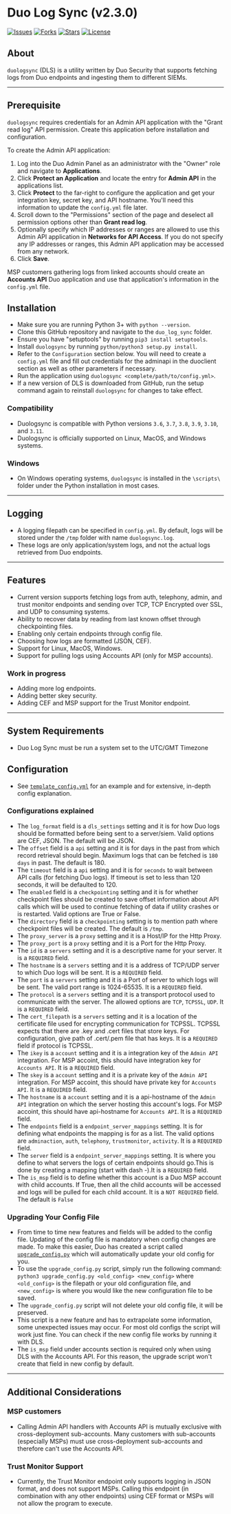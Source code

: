 Duo Log Sync (v2.3.0)
===================

[![Issues](https://img.shields.io/github/issues/duosecurity/duo_log_sync)](https://github.com/duosecurity/duo_log_sync/issues)
[![Forks](https://img.shields.io/github/forks/duosecurity/duo_log_sync)](https://github.com/duosecurity/duo_log_sync/network/members)
[![Stars](https://img.shields.io/github/stars/duosecurity/duo_log_sync)](https://github.com/duosecurity/duo_log_sync/stargazers)
[![License](https://img.shields.io/badge/License-View%20License-orange)](./LICENSE)

## About
`duologsync` (DLS) is a utility written by Duo Security that supports fetching logs from Duo endpoints and ingesting them to different SIEMs.

---
## Prerequisite

`duologsync` requires credentials for an Admin API application with the "Grant read log" API permission. Create this application before installation and configuration.

To create the Admin API application:

1. Log into the Duo Admin Panel as an administrator with the "Owner" role and navigate to **Applications**.
2. Click **Protect an Application** and locate the entry for **Admin API** in the applications list.
3. Click **Protect** to the far-right to configure the application and get your integration key, secret key, and API hostname. You'll need this information to update the `config.yml` file later.
4. Scroll down to the "Permissions" section of the page and deselect all permission options other than **Grant read log**.
5. Optionally specify which IP addresses or ranges are allowed to use this Admin API application in **Networks for API Access**. If you do not specify any IP addresses or ranges, this Admin API application may be accessed from any network.
6. Click **Save**.

MSP customers gathering logs from linked accounts should create an **Accounts API** Duo application and use that application's information in the `config.yml` file.

## Installation

- Make sure you are running Python 3+ with `python --version`.
- Clone this GitHub repository and navigate to the `duo_log_sync` folder.
- Ensure you have "setuptools" by running `pip3 install setuptools`.
- Install `duologsync` by running `python/python3 setup.py install`. 
- Refer to the `Configuration` section below. You will need to create a `config.yml` file and fill out credentials for the adminapi in the duoclient section as well as other parameters if necessary.
- Run the application using `duologsync <complete/path/to/config.yml>`.
- If a new version of DLS is downloaded from GitHub, run the setup command again to reinstall `duologsync` for changes to take effect.

### Compatibility

- Duologsync is compatible with Python versions `3.6`, `3.7`, `3.8`, `3.9`, `3.10`, and `3.11`.
- Duologsync is officially supported on Linux, MacOS, and Windows systems.

### Windows
- On Windows operating systems, `duologsync` is installed in the `\scripts\` folder under the Python installation in most cases.
---

## Logging
- A logging filepath can be specified in `config.yml`. By default, logs will be stored under the `/tmp` folder with name `duologsync.log`.
- These logs are only application/system logs, and not the actual logs retrieved from Duo endpoints.

---

## Features

- Current version supports fetching logs from auth, telephony, admin, and trust monitor endpoints and sending over TCP, TCP Encrypted over SSL, and UDP to consuming systems.
- Ability to recover data by reading from last known offset through checkpointing files.
- Enabling only certain endpoints through config file.
- Choosing how logs are formatted (JSON, CEF).
- Support for Linux, MacOS, Windows.
- Support for pulling logs using Accounts API (only for MSP accounts).

### Work in progress

- Adding more log endpoints.
- Adding better skey security.
- Adding CEF and MSP support for the Trust Monitor endpoint.

---

## System Requirements

- Duo Log Sync must be run a system set to the UTC/GMT Timezone

## Configuration

- See [`template_config.yml`](./template_config.yml) for an example and for extensive, in-depth config explanation.

### Configurations explained
- The `log_format` field is a `dls_settings` setting and it is for how Duo logs should be formatted before being sent to a server/siem. Valid options are CEF, JSON. The default will be JSON.
- The `offset` field is a `api` setting and it is for days in the past from which record retrieval should begin. Maximum logs that can be fetched is `180 days` in past. The default is 180.
- The `timeout` field is a `api` setting and it is for `seconds` to wait between API calls (for fetching Duo logs). If timeout is set to less than 120 seconds, it will be defaulted to 120.
- The `enabled` field is a `checkpointing` setting and it is for whether checkpoint files should be created to save offset information about API calls which will be used to continue fetching of data if utility crashes or is restarted. Valid options are True or False.
- The `directory` field is a `checkpointing` setting is to mention path where checkpoint files will be created. The default is `/tmp`.
- The `proxy_server` is a `proxy` setting and it is a Host/IP for the Http Proxy.
- The `proxy_port` is a `proxy` setting and it is a Port for the Http Proxy.
- The `id` is a `servers` setting and it is a descriptive name for your server. It is a `REQUIRED` field.
- The `hostname` is a `servers` setting and it is a address of TCP/UDP server to which Duo logs will be sent. It is a `REQUIRED` field.
- The `port` is a `servers` setting and it is a Port of server to which logs will be sent. The valid port range is 1024-65535. It is a `REQUIRED` field.
- The `protocol` is a `servers` setting and it is a transport protocol used to communicate with the server. The allowed options are `TCP`, `TCPSSL`, `UDP`. It is a `REQUIRED` field.
- The `cert_filepath` is a `servers` setting and it is a location of the certificate file used for encrypting communication for TCPSSL. TCPSSL expects that there are .key and .cert files that store keys. For configuration, give path of .cert/.pem file that has keys. It is a `REQUIRED` field if protocol is TCPSSL.
- The `ikey` is a `account` setting and it is a integration key of the `Admin API` integration. For MSP accoint, this should have integration key for `Accounts API`. It is a `REQUIRED` field.
- The `skey` is a `account` setting and it is a private key of the `Admin API` integration. For MSP accoint, this should have private key for `Accounts API`. It is a `REQUIRED` field.
- The `hostname` is a `account` setting and it is a api-hostname of the `Admin API` integration on which the server hosting this account's logs. For MSP accoint, this should have api-hostname for `Accounts API`. It is a `REQUIRED` field.
- The `endpoints` field is a `endpoint_server_mappings` setting. It is for defining what endpoints the mapping is for as a list. The valid options are `adminaction`, `auth`, `telephony`, `trustmonitor`, `activity`. It is a `REQUIRED` field.
- The `server` field is a `endpoint_server_mappings` setting. It is where you define to what servers the logs of certain endpoints should go.This is done by creating a mapping (start with dash -).It is a `REQUIRED` field.
- The `is_msp` field is to define whether this account is a Duo MSP account with child accounts. If True, then all the child accounts will be accessed and logs will be pulled for each child account. It is a `NOT REQUIRED` field. The default is `False`

### Upgrading Your Config File
- From time to time new features and fields will be added to the config file. Updating of the config file is mandatory when config changes are made. To make this easier, Duo has created a script called [`upgrade_config.py`](./upgrade_config.py) which will automatically update your old config for you.
- To use the `upgrade_config.py` script, simply run the following command: `python3 upgrade_config.py <old_config> <new_config>` where `<old_config>` is the filepath or your old configuration file, and `<new_config>` is where you would like the new configuration file to be saved.
- The `upgrade_config.py` script will not delete your old config file, it will be preserved.
- This script is a new feature and has to extrapolate some information, some unexpected issues may occur. For most old configs the script will work just fine. You can check if the new config file works by running it with DLS.
- The `is_msp` field under accounts section is required only when using DLS with the Accounts API. For this reason, the upgrade script won't create that field in new config by default.

---

## Additional Considerations

### MSP customers

- Calling Admin API handlers with Accounts API is mutually exclusive with cross-deployment sub-accounts. Many customers with sub-accounts (especially MSPs) must use cross-deployment sub-accounts and therefore can't use the Accounts API. 

### Trust Monitor Support
- Currently, the Trust Monitor endpoint only supports logging in JSON format, and does not support MSPs. Calling this endpoint (in combination with any other endpoints) using CEF format or MSPs will not allow the program to execute.
